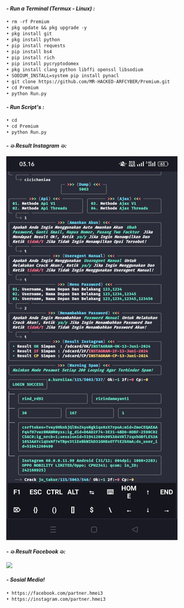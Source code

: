 #### - *Run a Terminal (Termux - Linux) :*

    • rm -rf Premium
    • pkg update && pkg upgrade -y
    • pkg install git
    • pkg install python
    • pip install requests
    • pip install bs4
    • pip install rich
    • pip install pycryptodomex
    • pkg install clang python libffi openssl libsodium
    • SODIUM_INSTALL=system pip install pynacl
    • git clone https://github.com/MR-HACKED-ARFCYBER/Premium.git
    • cd Premium
    • python Run.py

#### - *Run Script's :*

    • cd
    • cd Premium
    • python Run.py    

#### - *💥 Result Instagram 💥:*

<p align="left">
  <img src="https://github.com/MR-HACKED-ARFCYBER/Premium/blob/main/asset/image/Screenshot_2024-06-13-03-16-55-94_84d3000e3f4017145260f7618db1d683.jpg" />
</p>

#### - *💥 Result Facebook 💥:*

<p align="left">
  <img src="https://github.com/ZoraaCode/Premium/blob/main/support/image/IMG-20240311-WA0088(1).jpg" />
</p>

#### - *Sosial Media!*

    • https://facebook.com/partner.hmei3
    • https://instagram.com/partner.hmei3
